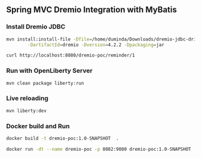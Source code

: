 ## Spring MVC Dremio Integration with MyBatis


### Install Dremio JDBC
```bash
mvn install:install-file -Dfile=/home/duminda/Downloads/dremio-jdbc-driver-4.2.2-202004211133290458-b550b6fa.jar -DgroupId=com.dremio \
        -DartifactId=dremio -Dversion=4.2.2 -Dpackaging=jar
```

```bash
curl http://localhost:8080/dremio-poc/reminder/1
```

### Run with OpenLiberty Server

```bash
mvn clean package liberty:run
```

### Live reloading

```bash
mvn liberty:dev
```

### Docker build and Run
```bash
docker build -t dremio-poc:1.0-SNAPSHOT  .

docker run -dt --name dremio-poc -p 8082:9080 dremio-poc:1.0-SNAPSHOT
```

